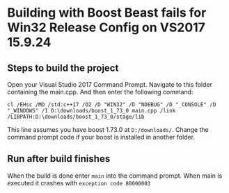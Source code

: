 
# Building with Boost Beast fails for Win32 Release Config on VS2017 15.9.24

## Steps to build the project

Open your Visual Studio 2017 Command Prompt. 
Navigate to this folder containing the main.cpp. 
And then enter the following command:

`
cl /EHsc /MD /std:c++17 /O2 /D "WIN32" /D "NDEBUG" /D "_CONSOLE" /D "_WINDOWS" /I D:\downloads/boost_1_73_0 main.cpp /link /LIBPATH:D:\downloads/boost_1_73_0/stage/lib
`

This line assumes you have boost 1.73.0 at `D:/downloads/`. 
Change the command prompt code if your boost is installed in another folder.
## Run after build finishes
When the build is done enter `main` into the command prompt.
When main is executed it crashes with `exception code 80000003`
